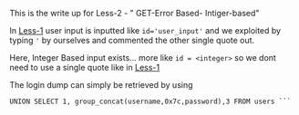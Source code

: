 This is the write up for Less-2 - " GET-Error Based- Intiger-based"

In [Less-1](https://github.com/sahith2k3/writeups/blob/main/SQLi%20Labs/Less-1.md) user input is inputted like ```id='user_input'```
and we exploited by typing ```'``` by ourselves and commented the other single quote out.

Here, Integer Based input exists...
more like ``` id = <integer> ``` so we dont need to use a single quote like in [Less-1](https://github.com/sahith2k3/writeups/blob/main/SQLi%20Labs/Less-1.md)

The login dump can simply be retrieved by using
```
UNION SELECT 1, group_concat(username,0x7c,password),3 FROM users ```
